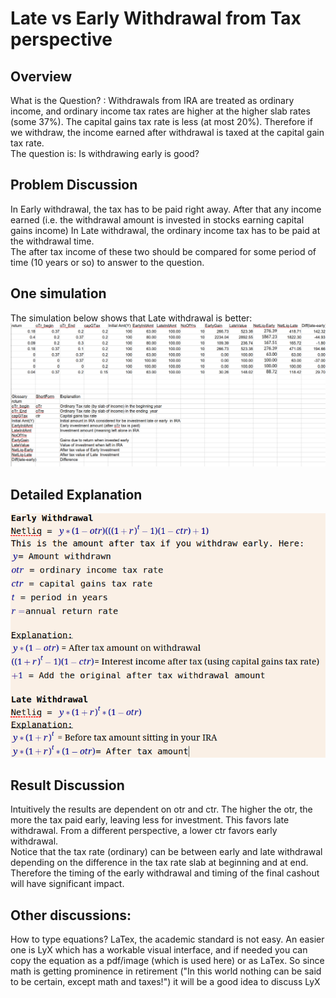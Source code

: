 # Late vs Early Withdrawal from Tax perspective

## Overview
What is the Question? : 
Withdrawals from IRA are treated as ordinary income, and ordinary income tax rates are higher at the higher slab rates (some 37%). The capital gains tax rate is less (at most 20%). Therefore if we withdraw, the income earned after withdrawal is taxed at the capital gain tax rate.  
The question is: Is withdrawing early is good?

## Problem Discussion
In Early withdrawal, the tax has to be paid right away. After that any income earned (i.e. the withdrawal amount is invested in stocks earning capital gains income) 
In Late withdrawal, the ordinary income tax has to be paid at the withdrawal time.  
The after tax income of these two should be compared for some period of time (10 years or so) to answer to the question. 

## One simulation
The simulation below shows that Late withdrawal is better:  
<img src="img/retirement/lateEarly/xl.png"> 

## Detailed Explanation  
<img src="img/retirement/lateEarly/eqn.png"> 

## Result Discussion

Intuitively the results are dependent on otr and ctr. The higher the otr, the more the tax paid early, leaving less for investment. This favors late withdrawal. From a different perspective, a lower ctr favors early withdrawal.  
Notice that the tax rate (ordinary) can be between early and late withdrawal depending on the difference in the tax rate slab at beginning and at end. Therefore the timing of the early withdrawal and timing of the final cashout will have significant impact.


## Other discussions:
How to type equations? LaTex, the academic standard is not easy. An easier one is LyX which has a workable visual interface, and if needed you can copy the equation as a pdf/image (which is used here) or as LaTex. So since math is getting prominence in retirement ("In this world nothing can be said to be certain, except math and taxes!") it will be a good idea to discuss LyX

<down-load fileNm="retirement/lateEarly/lateEarlySample.xlsx" label="lateEarlySample.xlsx"></down-load>
